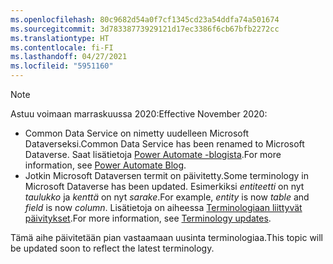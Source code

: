 ```yaml
---
ms.openlocfilehash: 80c9682d54a0f7cf1345cd23a54ddfa74a501674
ms.sourcegitcommit: 3d78338773929121d17ec3386f6cb67bfb2272cc
ms.translationtype: HT
ms.contentlocale: fi-FI
ms.lasthandoff: 04/27/2021
ms.locfileid: "5951160"
---
```

> [!NOTE]
> <span data-ttu-id="99db0-101">Astuu voimaan marraskuussa 2020:</span><span class="sxs-lookup"><span data-stu-id="99db0-101">Effective November 2020:</span></span>
>
> - <span data-ttu-id="99db0-102">Common Data Service on nimetty uudelleen Microsoft Dataverseksi.</span><span class="sxs-lookup"><span data-stu-id="99db0-102">Common Data Service has been renamed to Microsoft Dataverse.</span></span> <span data-ttu-id="99db0-103">Saat lisätietoja [Power Automate -blogista](https://aka.ms/PAuAppBlog).</span><span class="sxs-lookup"><span data-stu-id="99db0-103">For more information, see [Power Automate Blog](https://aka.ms/PAuAppBlog).</span></span>
> - <span data-ttu-id="99db0-104">Jotkin Microsoft Dataversen termit on päivitetty.</span><span class="sxs-lookup"><span data-stu-id="99db0-104">Some terminology in Microsoft Dataverse has been updated.</span></span> <span data-ttu-id="99db0-105">Esimerkiksi *entiteetti* on nyt *taulukko* ja *kenttä* on nyt *sarake*.</span><span class="sxs-lookup"><span data-stu-id="99db0-105">For example, *entity* is now *table* and *field* is now *column*.</span></span> <span data-ttu-id="99db0-106">Lisätietoja on aiheessa [Terminologiaan liittyvät päivitykset](/powerapps/maker/data-platform/data-platform-intro).</span><span class="sxs-lookup"><span data-stu-id="99db0-106">For more information, see [Terminology updates](/powerapps/maker/data-platform/data-platform-intro).</span></span>
>
> <span data-ttu-id="99db0-107">Tämä aihe päivitetään pian vastaamaan uusinta terminologiaa.</span><span class="sxs-lookup"><span data-stu-id="99db0-107">This topic will be updated soon to reflect the latest terminology.</span></span>